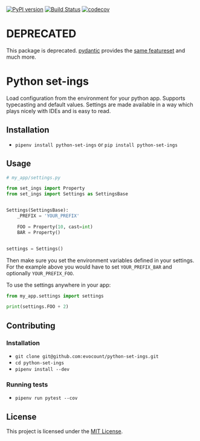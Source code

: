 [![PyPI version](https://badge.fury.io/py/python-set-ings.svg)](https://badge.fury.io/py/python-set-ings)
[![Build Status](https://travis-ci.org/evocount/python-set-ings.svg?branch=master)](https://travis-ci.org/evocount/python-set-ings)
[![codecov](https://codecov.io/gh/evocount/python-set-ings/branch/master/graph/badge.svg)](https://codecov.io/gh/evocount/python-set-ings)


# DEPRECATED

This package is deprecated. [pydantic](https://pydantic-docs.helpmanual.io/) provides the [same featureset](https://pydantic-docs.helpmanual.io/#settings) and much more.

# Python set-ings

Load configuration from the environment for your python app. Supports typecasting and default values. Settings are made available in a way which plays nicely with IDEs and is easy to read.

## Installation

* `pipenv install python-set-ings` or `pip install python-set-ings`

## Usage

```python
# my_app/settings.py

from set_ings import Property
from set_ings import Settings as SettingsBase


Settings(SettingsBase):
    _PREFIX = 'YOUR_PREFIX'

    FOO = Property(10, cast=int)
    BAR = Property()


settings = Settings()
```

Then make sure you set the environment variables defined in your settings.
For the example above you would have to set `YOUR_PREFIX_BAR` and optionally
`YOUR_PREFIX_FOO`.

To use the settings anywhere in your app:
```python
from my_app.settings import settings

print(settings.FOO + 2)
```

## Contributing

### Installation

* `git clone git@github.com:evocount/python-set-ings.git`
* `cd python-set-ings`
* `pipenv install --dev`

### Running tests

* `pipenv run pytest --cov`

## License

This project is licensed under the [MIT License](LICENSE.md).

